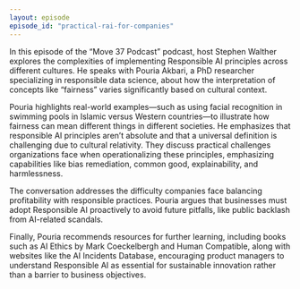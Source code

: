 ```yaml
---
layout: episode
episode_id: "practical-rai-for-companies"
---
```



In this episode of the “Move 37 Podcast” podcast, host Stephen Walther explores the complexities of implementing Responsible AI principles across different cultures. He speaks with Pouria Akbari, a PhD researcher specializing in responsible data science, about how the interpretation of concepts like “fairness” varies significantly based on cultural context.

Pouria highlights real-world examples—such as using facial recognition in swimming pools in Islamic versus Western countries—to illustrate how fairness can mean different things in different societies. He emphasizes that responsible AI principles aren’t absolute and that a universal definition is challenging due to cultural relativity. They discuss practical challenges organizations face when operationalizing these principles, emphasizing capabilities like bias remediation, common good, explainability, and harmlessness.

The conversation addresses the difficulty companies face balancing profitability with responsible practices. Pouria argues that businesses must adopt Responsible AI proactively to avoid future pitfalls, like public backlash from AI-related scandals.

Finally, Pouria recommends resources for further learning, including books such as AI Ethics by Mark Coeckelbergh and Human Compatible, along with websites like the AI Incidents Database, encouraging product managers to understand Responsible AI as essential for sustainable innovation rather than a barrier to business objectives.